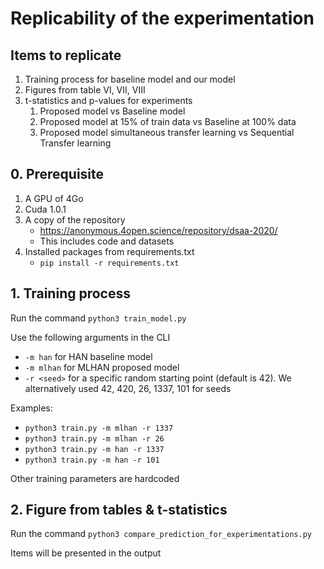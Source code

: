 # Replicability of the experimentation

## Items to replicate
1. Training process for baseline model and our model
1. Figures from table VI, VII, VIII
1. t-statistics and p-values for experiments
    1. Proposed model vs Baseline model 
    1. Proposed model at 15% of train data vs Baseline at 100% data
    1. Proposed model simultaneous transfer learning vs Sequential Transfer learning

## 0. Prerequisite
1. A GPU of 4Go
1. Cuda 1.0.1
1. A copy of the repository
    * https://anonymous.4open.science/repository/dsaa-2020/
    * This includes code and datasets
1. Installed packages from requirements.txt
    * ``` pip install -r requirements.txt ```    
## 1. Training process
Run the command ``` python3 train_model.py ```

Use the following arguments in the CLI
* `-m han` for HAN baseline model
* `-m mlhan` for MLHAN proposed model
* `-r <seed>` for a specific random starting point (default is 42). We alternatively used 42, 420, 26, 1337, 101 for seeds

Examples:
- ```python3 train.py -m mlhan -r 1337```
- ```python3 train.py -m mlhan -r 26```
- ```python3 train.py -m han -r 1337```
- ```python3 train.py -m han -r 101```

Other training parameters are hardcoded 

## 2. Figure from tables & t-statistics
Run the command ``` python3 compare_prediction_for_experimentations.py ```

Items will be presented in the output
